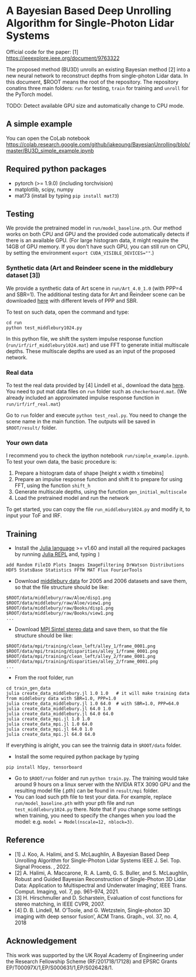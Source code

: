 # A Bayesian Based Deep Unrolling Algorithm for Single-Photon Lidar Systems

Official code for the paper: [1] https://ieeexplore.ieee.org/document/9763322

The proposed method (BU3D) unrolls an existing Bayesian method [2] into a new neural network to reconstruct depths from single-photon Lidar data. In this document, $ROOT means the root of the repository. The repository conatins three main folders: `run` for testing, `train` for training and `unroll` for the PyTorch model.

TODO: Detect available GPU size and automatically change to CPU mode.

## A simple example

You can open the CoLab notebook https://colab.research.google.com/github/jakeoung/BayesianUnrolling/blob/master/BU3D_simple_example.ipynb

## Required python packages

- pytorch (>= 1.9.0) (including torchvision)
- matplotlib, scipy, numpy
- mat73 (install by typing `pip install mat73`)

## Testing

We provide the pretrained model in `run/model_baseline.pth`. Our method works on both CPU and GPU and the provided code automatically detects if there is an available GPU. (For large histogram data, it might require the 14GB of GPU memory. If you don't have such GPU, you can still run on CPU, by setting the environment `export CUDA_VISIBLE_DEVICES=""`.)

### Synthetic data (Art and Reindeer scene in the middlebury dataset [3])

We provide a synthetic data of Art scene in `run/Art_4.0_1.0` (with PPP=4 and SBR=1). The additional testing data for Art and Reindeer scene can be downloaded [here](https://drive.google.com/file/d/1HtJxjWHd-53-Z6qDqmXaHbycP9QlFG6z/view?usp=sharing) with different levels of PPP and SBR.

To test on such data, open the command and type:
```
cd run
python test_middlebury1024.py
```
In this python file, we shift the system impulse response function (`run/irf/irf_middlebury1024.mat`) and use FFT to generate initial multiscale depths. These multiscale depths are used as an input of the proposed network.


### Real data

To test the real data provided by [4] Lindell et al., download the data [here](https://www.computationalimaging.org/publications/single-photon-3d-imaging-with-deep-sensor-fusion/). You need to put mat data files on `run` folder such as `checkerboard.mat`. (We already included an approximated impulse response function in `run/irf/irf_real.mat`)

Go to `run` folder and execute `python test_real.py`. You need to change the scene name in the main function. The outputs will be saved in `$ROOT/result/` folder.

### Your own data

I recommend you to check the ipython notebook `run/simple_example.ipynb`. To test your own data, the basic procedure is:

1. Prepare a histogram data of shape [height x width x timebins]
2. Prepare an impulse response function and shift it to prepare for using FFT, using the function `shift_h`
3. Generate multiscale depths, using the function `gen_initial_multiscale`
4. Load the pretrained model and run the network

To get started, you can copy the file `run_middlebury1024.py` and modify it, to input your ToF and IRF.

## Training

- Install the [Julia language](https://julialang.org) >= v1.60 and install all the required packages by running [Julia REPL](https://docs.julialang.org/en/v1/stdlib/REPL/) and, typing `]`
```
add Random FileIO Plots Images ImageFiltering DrWatson Distributions HDF5 StatsBase Statistics FFTW MAT Flux FourierTools
```

- Download [middlebury data](https://vision.middlebury.edu/stereo/data/) for 2005 and 2006 datasets and save them, so that the file structure should be like:
```
$ROOT/data/middlebury/raw/Aloe/disp1.png
$ROOT/data/middlebury/raw/Aloe/view1.png
$ROOT/data/middlebury/raw/Books/disp1.png
$ROOT/data/middlebury/raw/Books/view1.png
...
```

- Download [MPI Sintel stereo data](http://sintel.is.tue.mpg.de/stereo) and save them, so that the file structure should be like:
```
$ROOT/data/mpi/training/clean_left/alley_1/frame_0001.png
$ROOT/data/mpi/training/disparities/alley_1/frame_0001.png
$ROOT/data/mpi/training/clean_left/alley_2/frame_0001.png
$ROOT/data/mpi/training/disparities/alley_2/frame_0001.png
...
```

- From the root folder, run
```
cd train_gen_data
julia create_data_middlebury.jl 1.0 1.0   # it will make training data from middlebury data with SBR=1.0, PPP=1.0
julia create_data_middlebury.jl 1.0 64.0  # with SBR=1.0, PPP=64.0
julia create_data_middlebury.jl 64.0 1.0
julia create_data_middlebury.jl 64.0 64.0
julia create_data_mpi.jl 1.0 1.0
julia create_data_mpi.jl 1.0 64.0
julia create_data_mpi.jl 64.0 1.0
julia create_data_mpi.jl 64.0 64.0
```
If everything is alright, you can see the trainnig data in `$ROOT/data` folder.

- Install the some required python package by typing
```
pip install h5py, tensorboard
```
- Go to `$ROOT/run` folder and run `python train.py`. The training would take around 9 hours on a linux server with the NVIDIA RTX 3090 GPU and the resulting model file (.pth) can be found in `result/mpi` folder.
- You can load such pth file to test your data. For example, replace `run/model_baseline.pth` with your pth file and run `test_middlebury1024.py` there. Note that if you change some settings when training, you need to specify the changes when you load the model: e.g. `model = Model(nscale=12, nblock=3)`.

## Reference

- [1] J. Koo, A. Halimi, and S. McLaughlin, A Bayesian Based Deep Unrolling Algorithm for Single-Photon Lidar Systems IEEE J. Sel. Top. Signal Process.
, 2022.
- [2] A. Halimi, A. Maccarone, R. A. Lamb, G. S. Buller, and S. McLaughlin, Robust and Guided Bayesian Reconstruction of Single-Photon 3D Lidar Data: Application to Multispectral and Underwater Imaging’, IEEE Trans. Comput. Imaging, vol. 7, pp. 961–974, 2021.
- [3] H. Hirschmuller and D. Scharstein, Evaluation of cost functions for stereo matching, in IEEE CVPR, 2007.
- [4] D. B. Lindell, M. O’Toole, and G. Wetzstein, Single-photon 3D imaging with deep sensor fusion’, ACM Trans. Graph., vol. 37, no. 4, 2018

## Acknowledgement

This work was supported by the UK Royal Academy of Engineering under the Research Fellowship Scheme (RF/201718/17128) and EPSRC Grants EP/T00097X/1,EP/S000631/1,EP/S026428/1.
